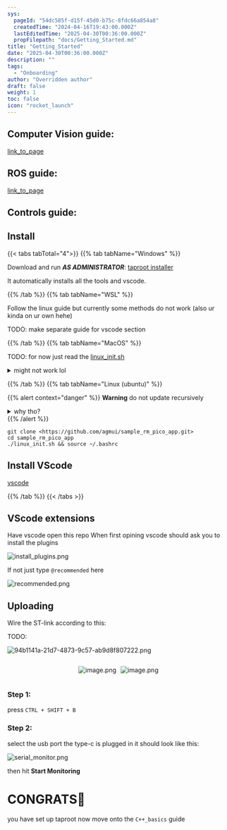 ```yaml
---
sys:
  pageId: "54dc585f-d15f-45d0-b75c-8fdc66a854a8"
  createdTime: "2024-04-16T19:43:00.000Z"
  lastEditedTime: "2025-04-30T00:36:00.000Z"
  propFilepath: "docs/Getting_Started.md"
title: "Getting_Started"
date: "2025-04-30T00:36:00.000Z"
description: ""
tags:
  - "Onboarding"
author: "Overridden author"
draft: false
weight: 1
toc: false
icon: "rocket_launch"
---
```


## Computer Vision guide:

[link_to_page](86d45bc0-388b-4d26-8848-44f255f73d0e)

## ROS guide:

[link_to_page](3c76c1de-ec8f-46d6-8b0a-294005edc2d5)

## Controls guide:

## Install

{{< tabs tabTotal="4">}}
{{% tab tabName="Windows" %}}

Download and run _**AS ADMINISTRATOR**_: [taproot installer](https://github.com/Thornbots/TeachingFreshies/releases/tag/1.0)

It automatically installs all the tools and vscode.

{{% /tab %}}
{{% tab tabName="WSL" %}}

Follow the linux guide but currently some methods do not work (also ur kinda on ur own hehe)

TODO: make separate guide for vscode section

{{% /tab %}}
{{% tab tabName="MacOS" %}}

TODO: for now just read the [linux_init.sh](https://github.com/agmui/sample_rm_pico_app/blob/main/linux_init.sh)

<details>
<summary>might not work lol</summary>

`brew install libusb pkg-config`

Next install: [vscode](https://code.visualstudio.com/Download)

</details>

{{% /tab %}}
{{% tab tabName="Linux (ubuntu)" %}}

{{% alert context="danger" %}}
**Warning** do not update recursively
<details>
<summary>why tho?</summary>
There are some submodules that may go on for a while (like tinyusb) and I highly
recommend you don't need to get them.
If you want to see what submodules I update just look in `linux_init.sh`
</details>
{{% /alert %}}

```shell
git clone <https://github.com/agmui/sample_rm_pico_app.git>
cd sample_rm_pico_app
./linux_init.sh && source ~/.bashrc
```

## Install VScode

[vscode](https://code.visualstudio.com/Download)

{{% /tab %}}
{{< /tabs >}}

## VScode extensions

Have vscode open this repo
When first opining vscode should ask you to install the plugins

![install_plugins.png](https://prod-files-secure.s3.us-west-2.amazonaws.com/d518164a-d88e-44d1-a4ee-3adb3bd8bce0/89bd30f0-1825-4e77-867b-0a41ce370880/install_plugins.png?X-Amz-Algorithm=AWS4-HMAC-SHA256&X-Amz-Content-Sha256=UNSIGNED-PAYLOAD&X-Amz-Credential=ASIAZI2LB4666RZ3GKVQ%2F20250813%2Fus-west-2%2Fs3%2Faws4_request&X-Amz-Date=20250813T220902Z&X-Amz-Expires=3600&X-Amz-Security-Token=IQoJb3JpZ2luX2VjEO7%2F%2F%2F%2F%2F%2F%2F%2F%2F%2FwEaCXVzLXdlc3QtMiJHMEUCIGOkKx0RYOfkY0p6PAQbWZ7OkBCr1bLONEf8qCzu7RGWAiEAhv1rLbzDaV30TUHs%2ByohbtjxPrJu%2FwMt%2FW9gznWiVSEq%2FwMINxAAGgw2Mzc0MjMxODM4MDUiDA3KcpZsGl2w1SPzGCrcA6QQqRN73DGWh%2BEtq0wSRGosPKv8CSzd1myYGcheSusGprq3qAiWJFusLN9f2gr7ILWL0sXmUkW7a%2B96MlmSgiLiPtBeT2ZlgAtoON%2BThWyeaRnAgXKZ%2Fuw%2B06cxNbGVtd8dD7lsFuvuvLD3gh7JL%2BXovG96AqWBwHfQDZjVURp2anQKlpSvtygSIGVrVYItBpYbi7IWmnh0Gc82%2FNjrj0JICXGPYtcR5XgNczcHunv8STWJGSFOXpavNhN0OyR4crb1Ke9d5BexFRF%2BzjvZzyyLD6esYqoSRPkcIKfBx7IiEjH0mMDMbcmjQWWQRxBxlqT3QeDuURXlMzAXqDOagEWz4h6%2F2Cf1b4zXnmxiq2Jhka9ZGDxmqmtgCgL1X9jv%2F9tO4fnhRQ7B2QCsqFDw8cjBwAC2VHAwMwZmwAUU7jmX5Z2MYbEZByXeWg67fDZw83tQflWcojoK9sxjWKdMS9F4jJiklYuo7E46ofRYGLGH90GFj4ny7092JNVAHpfcTsa4LkmeTegkHy3liAdz7z70OVUwsf5tYv3BjUdLi669U24iZwJPDt%2BRc3J4aja9ca%2BFNREutFk5JoaD9B2AoQtIbTPe1RENpU5BlUhNE%2FadONYF9t81RbqaJQTcMJ2R9MQGOqUBhI2ACb1MKqXzVvxCllk%2BGR5Sq3KGFkJdUgybGNvS2L%2FkkZJCrf8oh1kE%2BI5NQ9paiDetMxaPDaDLlBst7wQr0Qr%2F9MUc8jQtbLMcYUQYfcnop4VrvmZDqNuEu9a6nAb1DPEHPuzOf0hmUhzMwn8lg0VhdZP0yfAzfPXtzOFkmDs%2FEoD9aAEtB3RDZSjwUIH3Grk924tHJnbOUiCYds8cDy%2FUiw6k&X-Amz-Signature=87ed9c38362c601a16878652c90eac8cd80b2371cf26aafd948758f38fa5d886&X-Amz-SignedHeaders=host&x-amz-checksum-mode=ENABLED&x-id=GetObject)

If not just type `@recommended` here  

![recommended.png](https://prod-files-secure.s3.us-west-2.amazonaws.com/d518164a-d88e-44d1-a4ee-3adb3bd8bce0/61e661e9-5d85-4dfc-be0d-8d2097a5e793/recommended.png?X-Amz-Algorithm=AWS4-HMAC-SHA256&X-Amz-Content-Sha256=UNSIGNED-PAYLOAD&X-Amz-Credential=ASIAZI2LB4666RZ3GKVQ%2F20250813%2Fus-west-2%2Fs3%2Faws4_request&X-Amz-Date=20250813T220902Z&X-Amz-Expires=3600&X-Amz-Security-Token=IQoJb3JpZ2luX2VjEO7%2F%2F%2F%2F%2F%2F%2F%2F%2F%2FwEaCXVzLXdlc3QtMiJHMEUCIGOkKx0RYOfkY0p6PAQbWZ7OkBCr1bLONEf8qCzu7RGWAiEAhv1rLbzDaV30TUHs%2ByohbtjxPrJu%2FwMt%2FW9gznWiVSEq%2FwMINxAAGgw2Mzc0MjMxODM4MDUiDA3KcpZsGl2w1SPzGCrcA6QQqRN73DGWh%2BEtq0wSRGosPKv8CSzd1myYGcheSusGprq3qAiWJFusLN9f2gr7ILWL0sXmUkW7a%2B96MlmSgiLiPtBeT2ZlgAtoON%2BThWyeaRnAgXKZ%2Fuw%2B06cxNbGVtd8dD7lsFuvuvLD3gh7JL%2BXovG96AqWBwHfQDZjVURp2anQKlpSvtygSIGVrVYItBpYbi7IWmnh0Gc82%2FNjrj0JICXGPYtcR5XgNczcHunv8STWJGSFOXpavNhN0OyR4crb1Ke9d5BexFRF%2BzjvZzyyLD6esYqoSRPkcIKfBx7IiEjH0mMDMbcmjQWWQRxBxlqT3QeDuURXlMzAXqDOagEWz4h6%2F2Cf1b4zXnmxiq2Jhka9ZGDxmqmtgCgL1X9jv%2F9tO4fnhRQ7B2QCsqFDw8cjBwAC2VHAwMwZmwAUU7jmX5Z2MYbEZByXeWg67fDZw83tQflWcojoK9sxjWKdMS9F4jJiklYuo7E46ofRYGLGH90GFj4ny7092JNVAHpfcTsa4LkmeTegkHy3liAdz7z70OVUwsf5tYv3BjUdLi669U24iZwJPDt%2BRc3J4aja9ca%2BFNREutFk5JoaD9B2AoQtIbTPe1RENpU5BlUhNE%2FadONYF9t81RbqaJQTcMJ2R9MQGOqUBhI2ACb1MKqXzVvxCllk%2BGR5Sq3KGFkJdUgybGNvS2L%2FkkZJCrf8oh1kE%2BI5NQ9paiDetMxaPDaDLlBst7wQr0Qr%2F9MUc8jQtbLMcYUQYfcnop4VrvmZDqNuEu9a6nAb1DPEHPuzOf0hmUhzMwn8lg0VhdZP0yfAzfPXtzOFkmDs%2FEoD9aAEtB3RDZSjwUIH3Grk924tHJnbOUiCYds8cDy%2FUiw6k&X-Amz-Signature=6dcbdc0058d7bf4baecc2f65eafd4b9e3c8158716e6eefe69717a3e9f76e6daa&X-Amz-SignedHeaders=host&x-amz-checksum-mode=ENABLED&x-id=GetObject)

## Uploading

Wire the ST-link according to this:

TODO:

![94b1141a-21d7-4873-9c57-ab9d8f807222.png](https://prod-files-secure.s3.us-west-2.amazonaws.com/d518164a-d88e-44d1-a4ee-3adb3bd8bce0/e5fad17d-ab82-4300-9f4c-505ab4b1202c/94b1141a-21d7-4873-9c57-ab9d8f807222.png?X-Amz-Algorithm=AWS4-HMAC-SHA256&X-Amz-Content-Sha256=UNSIGNED-PAYLOAD&X-Amz-Credential=ASIAZI2LB4666RZ3GKVQ%2F20250813%2Fus-west-2%2Fs3%2Faws4_request&X-Amz-Date=20250813T220902Z&X-Amz-Expires=3600&X-Amz-Security-Token=IQoJb3JpZ2luX2VjEO7%2F%2F%2F%2F%2F%2F%2F%2F%2F%2FwEaCXVzLXdlc3QtMiJHMEUCIGOkKx0RYOfkY0p6PAQbWZ7OkBCr1bLONEf8qCzu7RGWAiEAhv1rLbzDaV30TUHs%2ByohbtjxPrJu%2FwMt%2FW9gznWiVSEq%2FwMINxAAGgw2Mzc0MjMxODM4MDUiDA3KcpZsGl2w1SPzGCrcA6QQqRN73DGWh%2BEtq0wSRGosPKv8CSzd1myYGcheSusGprq3qAiWJFusLN9f2gr7ILWL0sXmUkW7a%2B96MlmSgiLiPtBeT2ZlgAtoON%2BThWyeaRnAgXKZ%2Fuw%2B06cxNbGVtd8dD7lsFuvuvLD3gh7JL%2BXovG96AqWBwHfQDZjVURp2anQKlpSvtygSIGVrVYItBpYbi7IWmnh0Gc82%2FNjrj0JICXGPYtcR5XgNczcHunv8STWJGSFOXpavNhN0OyR4crb1Ke9d5BexFRF%2BzjvZzyyLD6esYqoSRPkcIKfBx7IiEjH0mMDMbcmjQWWQRxBxlqT3QeDuURXlMzAXqDOagEWz4h6%2F2Cf1b4zXnmxiq2Jhka9ZGDxmqmtgCgL1X9jv%2F9tO4fnhRQ7B2QCsqFDw8cjBwAC2VHAwMwZmwAUU7jmX5Z2MYbEZByXeWg67fDZw83tQflWcojoK9sxjWKdMS9F4jJiklYuo7E46ofRYGLGH90GFj4ny7092JNVAHpfcTsa4LkmeTegkHy3liAdz7z70OVUwsf5tYv3BjUdLi669U24iZwJPDt%2BRc3J4aja9ca%2BFNREutFk5JoaD9B2AoQtIbTPe1RENpU5BlUhNE%2FadONYF9t81RbqaJQTcMJ2R9MQGOqUBhI2ACb1MKqXzVvxCllk%2BGR5Sq3KGFkJdUgybGNvS2L%2FkkZJCrf8oh1kE%2BI5NQ9paiDetMxaPDaDLlBst7wQr0Qr%2F9MUc8jQtbLMcYUQYfcnop4VrvmZDqNuEu9a6nAb1DPEHPuzOf0hmUhzMwn8lg0VhdZP0yfAzfPXtzOFkmDs%2FEoD9aAEtB3RDZSjwUIH3Grk924tHJnbOUiCYds8cDy%2FUiw6k&X-Amz-Signature=a2d0747ad0352b6f535c3755a6c842b83b0a70907ae52547157d51dd265cd764&X-Amz-SignedHeaders=host&x-amz-checksum-mode=ENABLED&x-id=GetObject)

<div style="display: flex;flex-direction: row; column-gap:10px; max-width: 630px;justify-content: center;">
<div>

![image.png](https://prod-files-secure.s3.us-west-2.amazonaws.com/d518164a-d88e-44d1-a4ee-3adb3bd8bce0/210ecb78-1116-4d7b-b9b7-2292f66fa2c2/image.png?X-Amz-Algorithm=AWS4-HMAC-SHA256&X-Amz-Content-Sha256=UNSIGNED-PAYLOAD&X-Amz-Credential=ASIAZI2LB466SFSPAYKT%2F20250813%2Fus-west-2%2Fs3%2Faws4_request&X-Amz-Date=20250813T220905Z&X-Amz-Expires=3600&X-Amz-Security-Token=IQoJb3JpZ2luX2VjEO7%2F%2F%2F%2F%2F%2F%2F%2F%2F%2FwEaCXVzLXdlc3QtMiJIMEYCIQC%2Fhixbd00i2q7qwT%2Fs56u7vLGEcYTt9OFNz35nUPbMnwIhAJ4NFWyE8I6zwyc1uoS%2FwuzLp5wVoiQrQyYcunSPCqHkKv8DCDcQABoMNjM3NDIzMTgzODA1IgwLRpZB9bIF1N0gBAMq3AM2l2fnt%2FtwmiVYwoIIF4jgMwpFSYO1H2JstzVh%2BZuNTi%2F%2FTLM1nswcGF%2BmP0zZTb%2Bxe3KIRWO%2FzUq6qe8Jdulwz6%2F6UfcQFmfKzADlsueYz%2Bln4I8XJVjzIZXA9LDS5w2k8RshQdK1tJeW3fixvhHrwcK1MixKyutviZvCrPD%2BuvhxL%2FuUi7GoHwwuTfWutv%2B0vmGzZHgpPlSGQ8Klfu1%2FFpyqTEX2Tinn9a3XTOnUDdbmbwJNp%2Bvg2o6pht2J9lcGhAOG7ZXvzB3LvKxAUiQnr22MA4fJUwNhU8NLMjwzuOXNVjPNI8fdZVqQpWM%2F1doNVNjPDUuW80ZEM6%2BwT7xt4%2FutVzA6RgL1m8Byevp2tk6fSGhkpDUkKb7Qdy6VX%2BCDdUVpXuVegfK0%2Fgk0iU6A0TiMOG%2Fof0Hv7HRPkRRRjvShWVL9OgowN85KOeHh%2F%2FodFgqdTz77eXrkznbuGi2xCZ9qN6prI7fSo5rDwsUFsBfiuT3qKKSAX%2FBlfKjxJNIBdfkJvAjct3ADsobXvCZVF%2FNA15U2laweAsYInhmFy22iWRTvXhmRsZYaKQqKAG19cuBikeDZIlcPfmcS057EwEJCc5FG%2BR%2Fa5tay6RkLCi2Xu6k2V63Jzk3G8zDHj%2FTEBjqkAa2Zx1%2BfTPVHxXEkyam0W9Ny%2BlJu9cM8imyPtSfOQ1J%2FrHV%2FjzyzgekyQ4vkTYjNNf5L%2BtJR9xiuiQiJm6eYBMbvKmQpR%2FU5Fo8sWuv4OsZtdFBHNaYnQW82dZnf4Q9mRUTuCA4%2BLcaqMHeurVeF1I%2BP5Dyd7xd1Wd16wHjf10%2FtpqTrN13FXfVExFTwo%2BBXwYjfz4USiF02%2FB%2FVX4I6R4tCUl31&X-Amz-Signature=d81e557db4acad1b1177b6820d02cd9a3e6570881e7425c78c96769e942881a8&X-Amz-SignedHeaders=host&x-amz-checksum-mode=ENABLED&x-id=GetObject)

</div>
<div>

![image.png](https://prod-files-secure.s3.us-west-2.amazonaws.com/d518164a-d88e-44d1-a4ee-3adb3bd8bce0/33a0fd0f-8ca6-4a86-8e09-26e95ded1fff/image.png?X-Amz-Algorithm=AWS4-HMAC-SHA256&X-Amz-Content-Sha256=UNSIGNED-PAYLOAD&X-Amz-Credential=ASIAZI2LB4667IAOVODM%2F20250813%2Fus-west-2%2Fs3%2Faws4_request&X-Amz-Date=20250813T220905Z&X-Amz-Expires=3600&X-Amz-Security-Token=IQoJb3JpZ2luX2VjEO7%2F%2F%2F%2F%2F%2F%2F%2F%2F%2FwEaCXVzLXdlc3QtMiJHMEUCIFq5nTzEKNKKYqvtMKfrwQzkhEhJ%2BVh6Ft9HftPq8VMaAiEArqMLtwyjhY%2B32iwE6ujBhcpSRwa1Y5CvmywJ7UeHHkkq%2FwMINxAAGgw2Mzc0MjMxODM4MDUiDEnjjCyGhV4C6zHQfCrcA4FndujQAez%2FZxTS36L0qUlMPusOPaDnrtJVTFGO2TK%2Bbiu5Kbdmum1g299IRMxlC6HD2BcRyGv13hFT0IZZEYNBbEt3Y%2BeXjSd02UfhI0mwwqsarGkjDg6pemRGNu81ofx7JFo7SCa11ehhLeyL%2B1cmJP18ehUqQeUuSMKttlm74XzAzX4PEUCToazV0HFoNzw3NjiHFCswofWAf3uKOjE5GyT5647zvSS8ggZ8KsMkC0zsHWjarqAmOMQHk1ymuo4%2B%2FTvV5R%2Fo4126BKWViM3fH8Ph3izcdVBps4igZWBhHWouQGj881IBgBj8jHld2rwkdhbVa3MJzU9bb7RVlQnn1jrBr976%2BQuIMNo4nFAXEX7i0UQd8u8jL%2Beo0cBxuU%2FOA3BVySseGqeOiBHDrlQCYTYUezll93Vvm0OReLdqDsB%2ByWNLSKf9nk3SkE%2BFBtJdkgfQg%2FckG6O%2BQJGw7HgC7FIMbj9aQCszsDpaGJ7c1QVAFm6kvu2haIZpWHKMKA8grZ%2BQ3PJLdQhHKnCkxxno%2FhRYay2il6rLeFzRMtFyJGWSO35UamY8vUQTCpm0JgTU8N%2FsFPY1hmO3nON2oAzm%2F4Jebb5adOQ3QtFtczVrKSfDKwLS%2F836hpb%2BMOOP9MQGOqUBofyDazh6lJV9KhdkmbsE2h4i365GC4l%2FjkAhpzhZVM7%2Bsne1Xv%2BEbPDX5I3jbGP7W3dmYVN6WFIZghtD%2FAT3gXpO5%2FBLiT9g2GClW1gD%2Fz83R6sYRafrcOzRgVVLhE8V2eRHSoz0%2FoXhYpnOZOlNG8%2BasW%2BeMJ4tWcvHHBSE0X1UpH94mNjuICKHU3RN%2FnRJMAEUfgvRK9UETOmiP4PljQo%2FGopS&X-Amz-Signature=9d9abd29464406dd444bb740e38971e2fb14305f08663e217ef5f22297938be5&X-Amz-SignedHeaders=host&x-amz-checksum-mode=ENABLED&x-id=GetObject)

</div>
</div>

### Step 1:

press `CTRL + SHIFT + B`

### Step 2:

select the usb port the type-c is plugged in it should look like this:

![serial_monitor.png](https://prod-files-secure.s3.us-west-2.amazonaws.com/d518164a-d88e-44d1-a4ee-3adb3bd8bce0/f03f4774-05d4-4393-b6a0-d5efb6d315ab/serial_monitor.png?X-Amz-Algorithm=AWS4-HMAC-SHA256&X-Amz-Content-Sha256=UNSIGNED-PAYLOAD&X-Amz-Credential=ASIAZI2LB4666RZ3GKVQ%2F20250813%2Fus-west-2%2Fs3%2Faws4_request&X-Amz-Date=20250813T220902Z&X-Amz-Expires=3600&X-Amz-Security-Token=IQoJb3JpZ2luX2VjEO7%2F%2F%2F%2F%2F%2F%2F%2F%2F%2FwEaCXVzLXdlc3QtMiJHMEUCIGOkKx0RYOfkY0p6PAQbWZ7OkBCr1bLONEf8qCzu7RGWAiEAhv1rLbzDaV30TUHs%2ByohbtjxPrJu%2FwMt%2FW9gznWiVSEq%2FwMINxAAGgw2Mzc0MjMxODM4MDUiDA3KcpZsGl2w1SPzGCrcA6QQqRN73DGWh%2BEtq0wSRGosPKv8CSzd1myYGcheSusGprq3qAiWJFusLN9f2gr7ILWL0sXmUkW7a%2B96MlmSgiLiPtBeT2ZlgAtoON%2BThWyeaRnAgXKZ%2Fuw%2B06cxNbGVtd8dD7lsFuvuvLD3gh7JL%2BXovG96AqWBwHfQDZjVURp2anQKlpSvtygSIGVrVYItBpYbi7IWmnh0Gc82%2FNjrj0JICXGPYtcR5XgNczcHunv8STWJGSFOXpavNhN0OyR4crb1Ke9d5BexFRF%2BzjvZzyyLD6esYqoSRPkcIKfBx7IiEjH0mMDMbcmjQWWQRxBxlqT3QeDuURXlMzAXqDOagEWz4h6%2F2Cf1b4zXnmxiq2Jhka9ZGDxmqmtgCgL1X9jv%2F9tO4fnhRQ7B2QCsqFDw8cjBwAC2VHAwMwZmwAUU7jmX5Z2MYbEZByXeWg67fDZw83tQflWcojoK9sxjWKdMS9F4jJiklYuo7E46ofRYGLGH90GFj4ny7092JNVAHpfcTsa4LkmeTegkHy3liAdz7z70OVUwsf5tYv3BjUdLi669U24iZwJPDt%2BRc3J4aja9ca%2BFNREutFk5JoaD9B2AoQtIbTPe1RENpU5BlUhNE%2FadONYF9t81RbqaJQTcMJ2R9MQGOqUBhI2ACb1MKqXzVvxCllk%2BGR5Sq3KGFkJdUgybGNvS2L%2FkkZJCrf8oh1kE%2BI5NQ9paiDetMxaPDaDLlBst7wQr0Qr%2F9MUc8jQtbLMcYUQYfcnop4VrvmZDqNuEu9a6nAb1DPEHPuzOf0hmUhzMwn8lg0VhdZP0yfAzfPXtzOFkmDs%2FEoD9aAEtB3RDZSjwUIH3Grk924tHJnbOUiCYds8cDy%2FUiw6k&X-Amz-Signature=1c7d395cfb48229a036a0f0704a0bd7479921fab34a9db4b40eff74a98b21369&X-Amz-SignedHeaders=host&x-amz-checksum-mode=ENABLED&x-id=GetObject)

then hit **Start Monitoring**

# CONGRATS🎉

you have set up taproot now move onto the `C++_basics` guide
